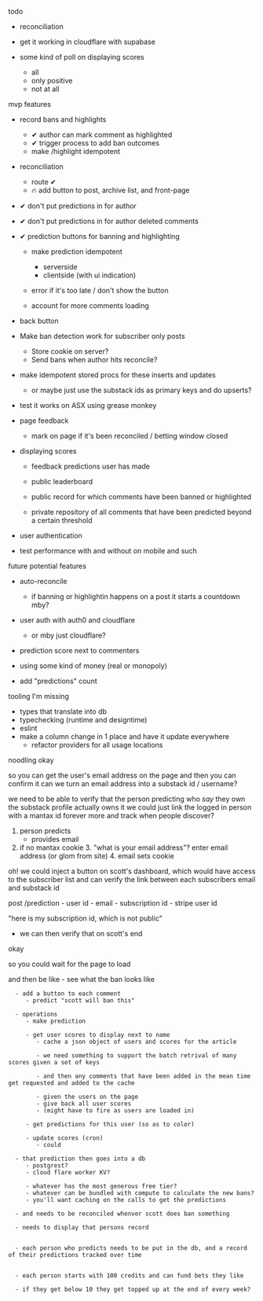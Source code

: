 todo
   - reconciliation
   
   - get it working in cloudflare with supabase

   - some kind of poll on displaying scores
      - all
      - only positive
      - not at all

mvp features
   - record bans and highlights
      - ✔ author can mark comment as highlighted
      - ✔ trigger process to add ban outcomes 
      - make /highlight idempotent

   - reconciliation
      - route ✔
      - 🔥 add button to post, archive list, and front-page

   - ✔ don't put predictions in for author

   - ✔ don't put predictions in for author deleted comments 

   - ✔ prediction buttons for banning and highlighting 
      - make prediction idempotent
         - serverside
         - clientside (with ui indication)
      
      - error if it's too late / don't show the button

      - account for more comments loading

   - back button

   - Make ban detection work for subscriber only posts
      - Store cookie on server?
      - Send bans when author hits reconcile?

   - make idempotent stored procs for these inserts and updates
      - or maybe just use the substack ids as primary keys and do upserts?

   - test it works on ASX using grease monkey

   - page feedback
      - mark on page if it's been reconciled / betting window closed

   - displaying scores
      - feedback predictions user has made

      - public leaderboard

      - public record for which comments have been banned or highlighted

      - private repository of all comments that have been predicted beyond a certain threshold

   - user authentication

   - test performance with and without on mobile and such

future potential features
   - auto-reconcile
      - if banning or highlightin happens on a post
         it starts a countdown mby?

   - user auth with auth0 and cloudflare
      - or mby just cloudflare?

   - prediction score next to commenters

   - using some kind of money (real or monopoly)

   - add "predictions" count

tooling I'm missing
   - types that translate into db
   - typechecking (runtime and designtime)
   - eslint
   - make a column change in 1 place and have it update everywhere
      - refactor providers for all usage locations

noodling
   okay

   so you can get the user's email address on the page
   and then you can confirm it
   can we turn an email address into a substack id / username?


   we need to be able to verify that the person predicting who *say* they own the substack profile
   actually owns it
   we could just link the logged in person
   with a mantax id forever more
   and track when people discover?


   1. person predicts
      - provides email
   2. if no mantax cookie
      3. "what is your email address"? enter email address (or glom from site)
         4. email sets cookie

   oh! we could inject a button on scott's dashboard, which would have access to
   the subscriber list and can verify the link between each subscribers
   email and substack id

   post /prediction
      - user id
      - email
      - subscription id
      - stripe user id


   "here is my subscription id, which is not public"

   - we can then verify that on scott's end


   okay

   so you could wait for the page to load

   and then be like
      - see what the ban looks like

      - add a button to each comment
         - predict "scott will ban this"

      - operations
         - make prediction

         - get user scores to display next to name
            - cache a json object of users and scores for the article

            - we need something to support the batch retrival of many scores given a set of keys

            - and then any comments that have been added in the mean time get requested and added to the cache

            - given the users on the page
            - give back all user scores
            - (might have to fire as users are loaded in)
         
         - get predictions for this user (so as to color)

         - update scores (cron)
            - could 

      - that prediction then goes into a db
         - postgrest?
         - cloud flare worker KV?

         - whatever has the most generous free tier?
         - whatever can be bundled with compute to calculate the new bans?
         - you'll want caching on the calls to get the predictions

      - and needs to be reconciled whenver scott does ban something

      - needs to display that persons record


      - each person who predicts needs to be put in the db, and a record of their predictions tracked over time


      - each person starts with 100 credits and can fund bets they like

      - if they get below 10 they get topped up at the end of every week?
